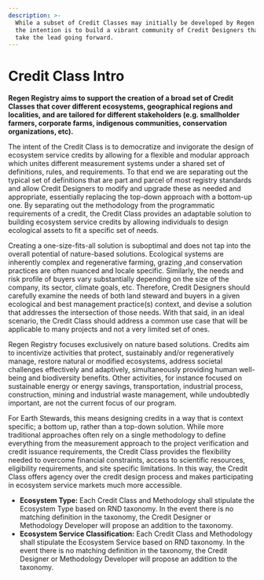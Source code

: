 ```yaml
---
description: >-
  While a subset of Credit Classes may initially be developed by Regen Registry,
  the intention is to build a vibrant community of Credit Designers that will
  take the lead going forward.
---
```


# Credit Class Intro

**Regen Registry aims to support the creation of a broad set of Credit Classes that cover different ecosystems, geographical regions and localities, and are tailored for different stakeholders (e.g. smallholder farmers, corporate farms, indigenous communities, conservation organizations, etc).**

The intent of the Credit Class is to democratize and invigorate the design of ecosystem service credits by allowing for a flexible and modular approach which unites different measurement systems under a shared set of definitions, rules, and requirements. To that end we are separating out the typical set of definitions that are part and parcel of most registry standards and allow Credit Designers to modify and upgrade these as needed and appropriate, essentially replacing the top-down approach with a bottom-up one.  By separating out the methodology from the programmatic requirements of a credit, the Credit Class provides an adaptable solution to building ecosystem service credits by allowing individuals to design ecological assets to fit a specific set of needs.

Creating a one-size-fits-all solution is suboptimal and does not tap into the overall potential of nature-based solutions. Ecological systems are inherently complex and regenerative farming, grazing ,and conservation practices are often nuanced and locale specific. Similarly, the needs and risk profile of buyers vary substantially depending on the size of the company, its sector, climate goals, etc. Therefore, Credit Designers should carefully examine the needs of both land steward and buyers in a given ecological and best management practice(s) context, and devise a solution that addresses the intersection of those needs. With that said, in an ideal scenario, the Credit Class should address a common use case that will be applicable to many projects and not a very limited set of ones.

Regen Registry focuses exclusively on nature based solutions. Credits aim to incentivize activities that protect, sustainably and/or regeneratively manage, restore natural or modified ecosystems, address societal challenges effectively and adaptively, simultaneously providing human well-being and biodiversity benefits. Other activities, for instance focused on sustainable energy or energy savings, transportation, industrial process, construction, mining and industrial waste management, while undoubtedly important, are not the current focus of our program.

For Earth Stewards, this means designing credits in a way that is context specific; a bottom up, rather than a top-down solution. While more traditional approaches often rely on a single methodology to define everything from the measurement approach to the project verification and credit issuance requirements, the Credit Class provides the flexibility needed to overcome financial constraints, access to scientific resources, eligibility requirements, and site specific limitations. In this way, the Credit Class offers agency over the credit design process and makes participating in ecosystem service markets much more accessible.

* **Ecosystem Type:** Each Credit Class and Methodology shall stipulate the Ecosystem Type based on RND taxonomy. In the event there is no matching definition in the taxonomy, the Credit Designer or Methodology Developer will propose an addition to the taxonomy.&#x20;
* **Ecosystem Service Classification:** Each Credit Class and Methodology shall stipulate the Ecosystem Service based on RND taxonomy. In the event there is no matching definition in the taxonomy, the Credit Designer or Methodology Developer will propose an addition to the taxonomy.
